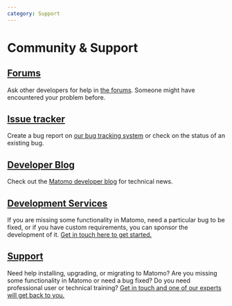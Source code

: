 ```yaml
---
category: Support
---
```

# Community & Support

## [Forums](https://forum.matomo.org/)

Ask other developers for help in [the forums](https://forum.matomo.org). Someone might have encountered your problem before.

## [Issue tracker](https://github.com/piwik/piwik/issues)

Create a bug report on [our bug tracking system](https://github.com/piwik/piwik/issues) or check on the status of an existing bug.

## [Developer Blog](https://matomo.org/blog/category/development/)

Check out the [Matomo developer blog](https://matomo.org/blog/category/development/) for technical news.

## [Development Services](https://matomo.org/development/)

If you are missing some functionality in Matomo, need a particular bug to be fixed, or if you have custom requirements, you can sponsor the development of it.  [Get in touch here to get started.](https://matomo.org/development/)

## [Support](https://matomo.org/support/)

Need help installing, upgrading, or migrating to Matomo? Are you missing some functionality in Matomo or need a bug fixed? Do you need professional user or technical training? [Get in touch and one of our experts will get back to you.](https://matomo.org/support/)

